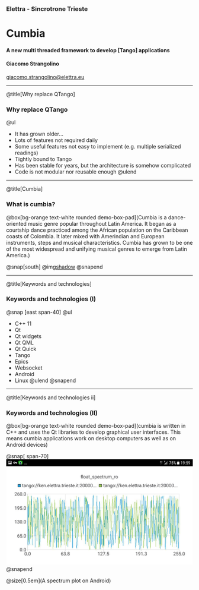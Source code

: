 ### Elettra - Sincrotrone Trieste

# Cumbia

#### A new multi threaded framework to develop [Tango] applications

#### Giacomo Strangolino

giacomo.strangolino@elettra.eu

---
@title[Why replace QTango]

### Why replace QTango

@ul
- It has grown older...
- Lots of features not required daily
- Some useful features not easy to implement (e.g. multiple serialized readings)
- Tightly bound to Tango
- Has been stable for years, but the architecture is somehow complicated
- Code is not modular nor reusable enough
@ulend

---
@title[Cumbia]

### What is cumbia?

@box[bg-orange text-white rounded demo-box-pad](Cumbia is a dance-oriented music genre popular throughout Latin America. It began as a courtship dance practiced among the African population on the Caribbean coasts of Colombia. It later mixed with Amerindian and European instruments, steps and musical characteristics. Cumbia has grown to be one of the most widespread and unifying musical genres to emerge from Latin America.)


@snap[south]
 @img[shadow](assets/img/modules.png)
@snapend


---
@title[Keywords and technologies]

### Keywords and technologies (I)

@snap [east span-40]
@ul
- C++ 11
- Qt
- Qt widgets
- Qt QML
- Qt Quick
- Tango
- Epics
- Websocket
- Android
- Linux
@ulend
@snapend

---
@title[Keywords and technologies ii]

### Keywords and technologies (II)

@box[bg-orange text-white rounded demo-box-pad](cumbia is written in C++ and uses the Qt libraries to develop graphical user interfaces. This means cumbia applications work on desktop computers as well as on Android devices)


@snap[ span-70]
![PIC](assets/img/android-plot1.png)
@snapend

@size[0.5em](A spectrum plot on Android)

